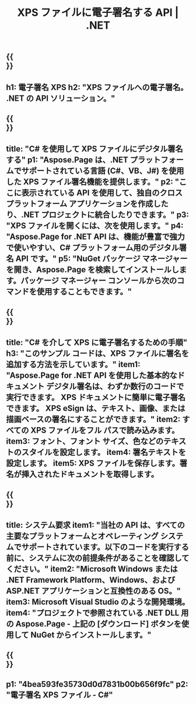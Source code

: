 ﻿---
translation: true
template: /_templates/_signature-child-net.md
title: XPS ファイルに電子署名する API | .NET
url: /net/signature/xps/
description: ".NET Framework プラットフォーム、Windows、および ASP.NET アプリケーションで XPS ドキュメントに電子署名するための C# ソース コード。 XPS 署名機能用のシンプルな API。"
informat: XPS
---

{{<section banner>}}
---
h1: 電子署名 XPS
h2: "XPS ファイルへの電子署名。 .NET の API ソリューション。"
---

{{<section overview>}}
---
title: "C# を使用して XPS ファイルにデジタル署名する"
p1: "Aspose.Page は、.NET プラットフォームでサポートされている言語 (C#、VB、J#) を使用した XPS ファイル署名機能を提供します。"
p2: "ここに表示されている API を使用して、独自のクロスプラットフォーム アプリケーションを作成したり、.NET プロジェクトに統合したりできます。"
p3: "XPS ファイルを開くには、次を使用します。"
p4: "Aspose.Page for .NET API は、機能が豊富で強力で使いやすい、C# プラットフォーム用のデジタル署名 API です。"
p5: "NuGet パッケージ マネージャーを開き、Aspose.Page を検索してインストールします。パッケージ マネージャー コンソールから次のコマンドを使用することもできます。"
---

{{<section feature1>}}
---
title: "C# を介して XPS に電子署名するための手順"
h3: "このサンプル コードは、XPS ファイルに署名を追加する方法を示しています。"
item1: "Aspose.Page for .NET API を使用した基本的なドキュメント デジタル署名は、わずか数行のコードで実行できます。 XPS ドキュメントに簡単に電子署名できます。 XPS eSign は、テキスト、画像、または描画ベースの署名にすることができます。"
item2: すべての XPS ファイルをフル パスで読み込みます。
item3: フォント、フォント サイズ、色などのテキストのスタイルを設定します。
item4: 署名テキストを設定します。
item5: XPS ファイルを保存します。署名が挿入されたドキュメントを取得します。
---

{{<section feature2>}}
---
title: システム要求
item1: "当社の API は、すべての主要なプラットフォームとオペレーティング システムでサポートされています。以下のコードを実行する前に、システムに次の前提条件があることを確認してください。"
item2: "Microsoft Windows または .NET Framework Platform、Windows、および ASP.NET アプリケーションと互換性のある OS。"
item3: Microsoft Visual Studio のような開発環境。
item4: "プロジェクトで参照されている .NET DLL 用の Aspose.Page - 上記の [ダウンロード] ボタンを使用して NuGet からインストールします。"
---

{{<section gist>}}
---
p1: "4bea593fe35730d0d7831b00b656f9fc"
p2: "電子署名 XPS ファイル - C#"
--- 
